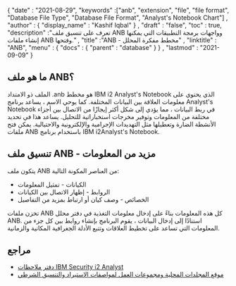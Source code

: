 {
  "date" : "2021-08-29",
  "keywords" :["anb", "extension", "file", "file format", "Database File Type", "Database File Format", "Analyst's Notebook Chart"] ,
  "author" : {
    "display_name" : "Kashif Iqbal"
} ,
  "draft" : "false",
  "toc" : true,
  "description" :"تعرف على تنسيق ملف ANB وواجهات برمجة التطبيقات التي يمكنها إنشاء ملفات ANB وفتحها." ,
  "title" :"ANB - مخطط مفكرة المحلل" ,
  "linktitle" : "ANB",
  "menu" : {
    "docs" : {
      "parent" : "database"
}
} ,
  "lastmod" : "2021-09-09"
}

## ما هو ملف ANB؟

الملف ذو الامتداد .anb هو مخطط IBM i2 Analyst's Notebook الذي يحتوي على معلومات العلاقة بين البيانات المختلفة. كما يوحي الاسم ، يساعد برنامج Analyst's Notebook في ربط البيانات ، مما يؤدي إلى شكل أكثر إيجازًا من الاتصال بين أجزاء مختلفة من المعلومات وتوفير مخرجات استخباراتية للتحليل. يساعد هذا في تحديد الأنشطة الضارة وتعطيلها مثل التهديدات الإجرامية والإلكترونية والاحتيالية. يمكن فتح ملفات ANB باستخدام برنامج IBM i2Analyst's Notebook.

## تنسيق ملف ANB - مزيد من المعلومات

يتكون ملف ANB من العناصر المكونة التالية:

* الكيانات - تمثيل المعلومات
* الروابط - إظهار الاتصال بين الكيانات
* الخصائص - وصف كيان أو ارتباط بمزيد من التفاصيل

تخزن ملفات ANB كل هذه المعلومات بناءً على إدخال معلومات التغذية في دفتر محلل ANB. استنادًا إلى إدخال البيانات ، يقوم البرنامج بإنشاء روابط بين كل جزء من المعلومات التي تساعد على تخطيط العلاقات وتتبع الأدلة الجغرافية المكانية والزمانية.

## مراجع

* [دفتر ملاحظات IBM Security i2 Analyst](https://www.ibm.com/products/i2-analysts-notebook)
* [موقع المجلدات المحلية ومجموعات العمل لمواصفات الاستيراد والتنسيق الشرطي](https://www.ibm.com/support/pages/node/3544449؟mhsrc=ibmsearch_a&mhq=ANB٪20file٪20format)

